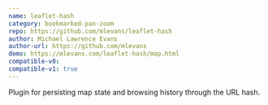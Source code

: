 ```yaml
---
name: leaflet-hash
category: bookmarked-pan-zoom
repo: https://github.com/mlevans/leaflet-hash
author: Michael Lawrence Evans
author-url: https://github.com/mlevans
demo: https://mlevans.com/leaflet-hash/map.html
compatible-v0:
compatible-v1: true
---
```


Plugin for persisting map state and browsing history through the URL hash.

